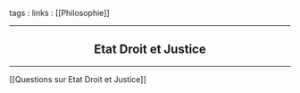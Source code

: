 tags : 
links : [[Philosophie]]

****

<h2 style="text-align: center;"> Etat Droit et Justice </h2>

****


[[Questions sur Etat Droit et Justice]]